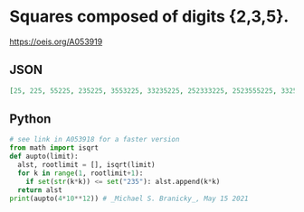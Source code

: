 # Squares composed of digits \{2,3,5\}\.
https://oeis.org/A053919
## JSON
```JSON
[25, 225, 55225, 235225, 3553225, 33235225, 252333225, 2523555225, 3325252225, 5232352225, 3235555525225, 232555332555225, 35232553232323225, 32355552523523552532225, 25532532332552235533223325522255225, 332222523225232223533222222253253255253352335533253225]
```
## Python
```Python
# see link in A053918 for a faster version
from math import isqrt
def aupto(limit):
  alst, rootlimit = [], isqrt(limit)
  for k in range(1, rootlimit+1):
    if set(str(k*k)) <= set("235"): alst.append(k*k)
  return alst
print(aupto(4*10**12)) # _Michael S. Branicky_, May 15 2021
```
